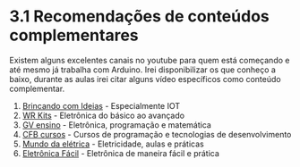 # 3.1 Recomendações de conteúdos complementares

Existem alguns excelentes canais no youtube para quem está começando e até mesmo já trabalha com Arduino. Irei disponibilizar os que conheço a baixo, durante as aulas irei citar alguns vídeo específicos como conteúdo complementar.

01. [Brincando com Ideias](https://www.youtube.com/c/BrincandocomIdeias) - Especialmente IOT  
00. [WR Kits](https://www.youtube.com/c/canalwrkits) - Eletrônica do básico ao avançado  
00. [GV ensino](https://www.youtube.com/c/GVensino) - Eletrônica, programação e matemática  
00. [CFB cursos](https://www.youtube.com/c/cfbcursos) - Cursos de programação e tecnologias de desenvolvimento  
00. [Mundo da elétrica](https://www.youtube.com/channel/UCQzm6RcaOty8QU2VhHbRg-g) - Eletricidade, aulas e práticas  
00. [Eletrônica Fácil](https://www.youtube.com/channel/UC6yeSnpMzKXHbxuEVmcvmhw) - Eletrônica de maneira fácil e prática